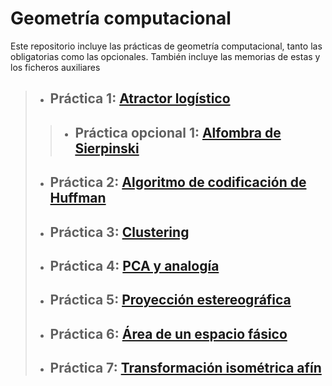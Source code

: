 # Geometría computacional
Este repositorio incluye las prácticas de geometría computacional, tanto las obligatorias como las opcionales. También incluye las memorias de estas y los ficheros auxiliares

> - ## Práctica 1: [Atractor logístico](https://github.com/jsainero/gcom/tree/master/Pr%C3%A1ctica%201)
>> - ## Práctica opcional 1: [Alfombra de Sierpinski](https://github.com/jsainero/gcom/tree/master/Pr%C3%A1ctica%201)
> - ## Práctica 2: [Algoritmo de codificación de Huffman](https://github.com/jsainero/gcom/tree/master/Pr%C3%A1ctica%202)
> - ## Práctica 3: [Clustering](https://github.com/jsainero/gcom/tree/master/Pr%C3%A1ctica%203)
> - ## Práctica 4: [PCA y analogía](https://github.com/jsainero/gcom/tree/master/Pr%C3%A1ctica%204)
> - ## Práctica 5: [Proyección estereográfica](https://github.com/jsainero/gcom/tree/master/Pr%C3%A1ctica%205)
> - ## Práctica 6: [Área de un espacio fásico](https://github.com/jsainero/gcom/tree/master/Pr%C3%A1ctica%206)
> - ## Práctica 7: [Transformación isométrica afín](https://github.com/jsainero/gcom/tree/master/Pr%C3%A1ctica%207)
